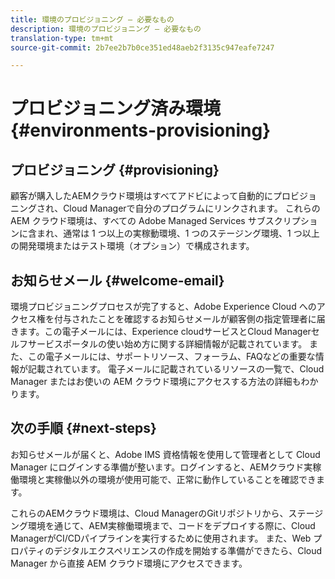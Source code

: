 ```yaml
---
title: 環境のプロビジョニング — 必要なもの
description: 環境のプロビジョニング — 必要なもの
translation-type: tm+mt
source-git-commit: 2b7ee2b7b0ce351ed48aeb2f3135c947eafe7247

---
```



# プロビジョニング済み環境 {#environments-provisioning}

## プロビジョニング {#provisioning}

顧客が購入したAEMクラウド環境はすべてアドビによって自動的にプロビジョニングされ、Cloud Managerで自分のプログラムにリンクされます。 これらの AEM クラウド環境は、すべての Adobe Managed Services サブスクリプションに含まれ、通常は 1 つ以上の実稼動環境、1 つのステージング環境、1 つ以上の開発環境またはテスト環境（オプション）で構成されます。

## お知らせメール {#welcome-email}

環境プロビジョニングプロセスが完了すると、Adobe Experience Cloud へのアクセス権を付与されたことを確認するお知らせメールが顧客側の指定管理者に届きます。この電子メールには、Experience cloudサービスとCloud Managerセルフサービスポータルの使い始め方に関する詳細情報が記載されています。 また、この電子メールには、サポートリソース、フォーラム、FAQなどの重要な情報が記載されています。 電子メールに記載されているリソースの一覧で、Cloud Manager またはお使いの AEM クラウド環境にアクセスする方法の詳細もわかります。

## 次の手順 {#next-steps}

お知らせメールが届くと、Adobe IMS 資格情報を使用して管理者として Cloud Manager にログインする準備が整います。ログインすると、AEMクラウド実稼働環境と実稼働以外の環境が使用可能で、正常に動作していることを確認できます。

これらのAEMクラウド環境は、Cloud ManagerのGitリポジトリから、ステージング環境を通じて、AEM実稼働環境まで、コードをデプロイする際に、Cloud ManagerがCI/CDパイプラインを実行するために使用されます。 また、Web プロパティのデジタルエクスペリエンスの作成を開始する準備ができたら、Cloud Manager から直接 AEM クラウド環境にアクセスできます。